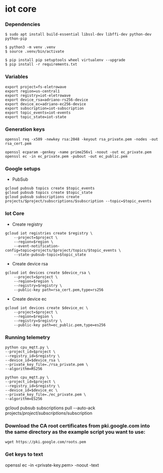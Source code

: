 # iot core

### Dependencies
```
$ sudo apt install build-essential libssl-dev libffi-dev python-dev python-pip

$ python3 -m venv .venv
$ source .venv/bin/activate

$ pip install pip setuptools wheel virtualenv --upgrade
$ pip install -r requirements.txt
```

### Variables
```
export project=fs-eletrowave
export region=us-central1
export registry=iot-eletrowave
export device_rsa=adriano-rs256-device
export device_ec=adriano-ec256-device
export subscription=iot-subscription
export topic_events=iot-events
export topic_state=iot-state
```
### Generation keys
```
openssl req -x509 -newkey rsa:2048 -keyout rsa_private.pem -nodes -out rsa_cert.pem
```

```
openssl ecparam -genkey -name prime256v1 -noout -out ec_private.pem
openssl ec -in ec_private.pem -pubout -out ec_public.pem
```
### Google setups

- PubSub
```
gcloud pubsub topics create $topic_events
gcloud pubsub topics create $topic_state
gcloud pubsub subscriptions create projects/$project/subscriptions/$subscription --topic=$topic_events
```
### Iot Core

- Create registry
```
gcloud iot registries create $registry \
    --project=$project \
    --region=$region \
    --event-notification-config=topic=projects/$project/topics/$topic_events \
    --state-pubsub-topic=$topic_state
```

- Create device rsa
```
gcloud iot devices create $device_rsa \
    --project=$project \
    --region=$region \
    --registry=$registry \
    --public-key path=rsa_cert.pem,type=rs256
```

- Create device ec
```
gcloud iot devices create $device_ec \
    --project=$project \
    --region=$region \
    --registry=$registry \
    --public-key path=ec_public.pem,type=es256
```

### Running telemetry 
```
python cpu_mqtt.py \
--project_id=$project \
--registry_id=$registry \
--device_id=$device_rsa \
--private_key_file=./rsa_private.pem \
--algorithm=RS256
```


```
python cpu_mqtt.py \
--project_id=$project \
--registry_id=$registry \
--device_id=$device_ec \
--private_key_file=./ec_private.pem \
--algorithm=ES256
```


gcloud pubsub subscriptions pull --auto-ack projects/$project/subscriptions/$subscription


### Download the CA root certificates from pki.google.com into the same directory as the example script you want to use:
```
wget https://pki.google.com/roots.pem
```


### Get keys to text

openssl ec -in <private-key.pem> -noout -text

